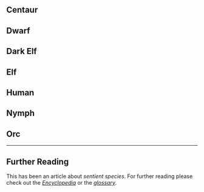 ## Centaur

## Dwarf

## Dark Elf

## Elf

## Human

## Nymph

## Orc

---
## Further Reading
This has been an article about *sentient species*. For further reading please check out the [*Encyclopedia*](./index.md) or the [*glossary*](./glossary.md).
